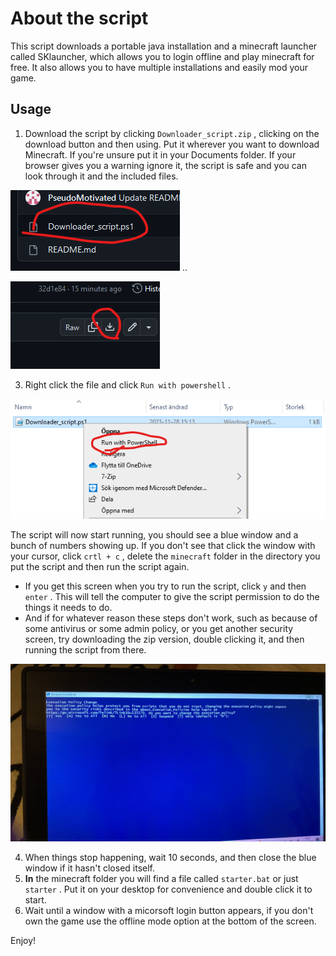 # About the script
This script downloads a portable java installation and a minecraft launcher called SKlauncher, which allows you to login offline and play minecraft for free. It also allows you to have multiple installations and easily mod your game.
## Usage 
1. Download the script by clicking `Downloader_script.zip` , clicking on the download button and then using. Put it wherever you want to download Minecraft. If you're unsure put it in your Documents folder. If your browser gives you a warning ignore it, the script is safe and you can look through it and the included files.




![](img1.png)
.. 

![](img2.png)


3. Right click the file and click `Run with powershell` .


![](img3.png)





The script will now start running, you should see a blue window and a bunch of numbers showing up. 
If you don't see that click the window with your cursor, click `crtl + c` , delete the `minecraft` folder in the directory you put the script and then run the script again.

- If you get this screen when you try to run the script, click `y` and then `enter` . This will tell the computer to give the script permission to do the things it needs to do.
- And if for whatever reason these steps don't work, such as because of some antivirus or some admin policy, or you get another security screen, try downloading the zip version, double clicking it, and then running the script from there.

![](img4.png)

4. When things stop happening, wait 10 seconds, and then close the blue window if it hasn't closed itself.
5. **In** the minecraft folder you will find a file called `starter.bat` or just `starter` . Put it on your desktop for convenience and double click it to start.
6. Wait until a window with a micorsoft login button appears, if you don't own the game use the offline mode option at the bottom of the screen.

Enjoy!
